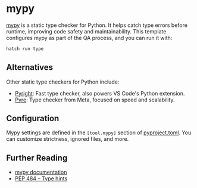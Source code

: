 # mypy

[mypy](https://mypy.readthedocs.io/en/stable/) is a static type checker for Python. It helps catch type errors before runtime, improving code safety and maintainability. This template configures mypy as part of the QA process, and you can run it with:

```zsh
hatch run type
```

## Alternatives

Other static type checkers for Python include:

- [Pyright](https://github.com/microsoft/pyright): Fast type checker, also powers VS Code's Python extension.
- [Pyre](https://pyre-check.org/): Type checker from Meta, focused on speed and scalability.

## Configuration

Mypy settings are defined in the `[tool.mypy]` section of [pyproject.toml](../pyproject.toml). You can customize strictness, ignored files, and more.

## Further Reading

- [mypy documentation](https://mypy.readthedocs.io/en/stable/)
- [PEP 484 – Type hints](https://peps.python.org/pep-0484/)
